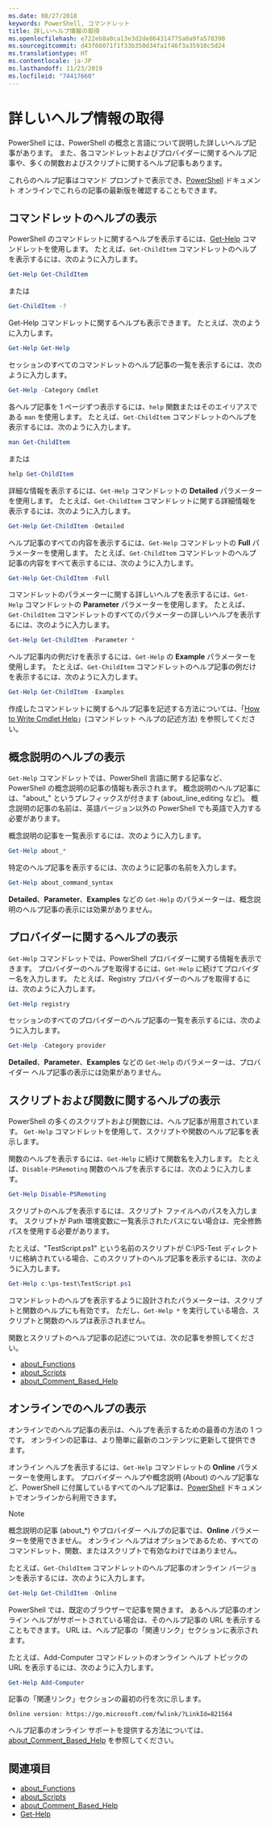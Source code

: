 ```yaml
---
ms.date: 08/27/2018
keywords: PowerShell, コマンドレット
title: 詳しいヘルプ情報の取得
ms.openlocfilehash: e722eb8a0ca13e3d2de864314775a0a9fa578390
ms.sourcegitcommit: d43f66071f1f33b350d34fa1f46f3a35910c5d24
ms.translationtype: HT
ms.contentlocale: ja-JP
ms.lasthandoff: 11/23/2019
ms.locfileid: "74417660"
---
```

# <a name="getting-detailed-help-information"></a>詳しいヘルプ情報の取得

PowerShell には、PowerShell の概念と言語について説明した詳しいヘルプ記事があります。 また、各コマンドレットおよびプロバイダーに関するヘルプ記事や、多くの関数およびスクリプトに関するヘルプ記事もあります。

これらのヘルプ記事はコマンド プロンプトで表示でき、[PowerShell](/powershell/scripting/overview) ドキュメント オンラインでこれらの記事の最新版を確認することもできます。

## <a name="getting-help-for-cmdlets"></a>コマンドレットのヘルプの表示

PowerShell のコマンドレットに関するヘルプを表示するには、[Get-Help](/powershell/module/microsoft.powershell.core/Get-Help) コマンドレットを使用します。 たとえば、`Get-ChildItem` コマンドレットのヘルプを表示するには、次のように入力します。

```powershell
Get-Help Get-ChildItem
```

または

```powershell
Get-ChildItem -?
```

Get-Help コマンドレットに関するヘルプも表示できます。 たとえば、次のように入力します。

```powershell
Get-Help Get-Help
```

セッションのすべてのコマンドレットのヘルプ記事の一覧を表示するには、次のように入力します。

```powershell
Get-Help -Category Cmdlet
```

各ヘルプ記事を 1 ページずつ表示するには、`help` 関数またはそのエイリアスである `man` を使用します。
たとえば、`Get-ChildItem` コマンドレットのヘルプを表示するには、次のように入力します。

```powershell
man Get-ChildItem
```

または

```powershell
help Get-ChildItem
```

詳細な情報を表示するには、`Get-Help` コマンドレットの **Detailed** パラメーターを使用します。 たとえば、`Get-ChildItem` コマンドレットに関する詳細情報を表示するには、次のように入力します。

```powershell
Get-Help Get-ChildItem -Detailed
```

ヘルプ記事のすべての内容を表示するには、`Get-Help` コマンドレットの **Full** パラメーターを使用します。 たとえば、`Get-ChildItem` コマンドレットのヘルプ記事の内容をすべて表示するには、次のように入力します。

```powershell
Get-Help Get-ChildItem -Full
```

コマンドレットのパラメーターに関する詳しいヘルプを表示するには、`Get-Help` コマンドレットの **Parameter** パラメーターを使用します。 たとえば、`Get-ChildItem` コマンドレットのすべてのパラメーターの詳しいヘルプを表示するには、次のように入力します。

```powershell
Get-Help Get-ChildItem -Parameter *
```

ヘルプ記事内の例だけを表示するには、`Get-Help` の **Example** パラメーターを使用します。
たとえば、`Get-ChildItem` コマンドレットのヘルプ記事の例だけを表示するには、次のように入力します。

```powershell
Get-Help Get-ChildItem -Examples
```

作成したコマンドレットに関するヘルプ記事を記述する方法については、「[How to Write Cmdlet Help](/powershell/scripting/developer/help/writing-help-for-windows-powershell-cmdlets)」(コマンドレット ヘルプの記述方法) を参照してください。

## <a name="getting-conceptual-help"></a>概念説明のヘルプの表示

`Get-Help` コマンドレットでは、PowerShell 言語に関する記事など、PowerShell の概念説明の記事の情報も表示されます。 概念説明のヘルプ記事には、"about_" というプレフィックスが付きます (about_line_editing など)。 概念説明の記事の名前は、英語バージョン以外の PowerShell でも英語で入力する必要があります。

概念説明の記事を一覧表示するには、次のように入力します。

```powershell
Get-Help about_*
```

特定のヘルプ記事を表示するには、次のように記事の名前を入力します。

```powershell
Get-Help about_command_syntax
```

**Detailed**、**Parameter**、**Examples** などの `Get-Help` のパラメーターは、概念説明のヘルプ記事の表示には効果がありません。

## <a name="getting-help-about-providers"></a>プロバイダーに関するヘルプの表示

`Get-Help` コマンドレットでは、PowerShell プロバイダーに関する情報を表示できます。 プロバイダーのヘルプを取得するには、`Get-Help` に続けてプロバイダー名を入力します。 たとえば、Registry プロバイダーのヘルプを取得するには、次のように入力します。

```powershell
Get-Help registry
```

セッションのすべてのプロバイダーのヘルプ記事の一覧を表示するには、次のように入力します。

```powershell
Get-Help -Category provider
```

**Detailed**、**Parameter**、**Examples** などの `Get-Help` のパラメーターは、プロバイダー ヘルプ記事の表示には効果がありません。

## <a name="getting-help-about-scripts-and-functions"></a>スクリプトおよび関数に関するヘルプの表示

PowerShell の多くのスクリプトおよび関数には、ヘルプ記事が用意されています。 `Get-Help` コマンドレットを使用して、スクリプトや関数のヘルプ記事を表示します。

関数のヘルプを表示するには、`Get-Help` に続けて関数名を入力します。 たとえば、`Disable-PSRemoting` 関数のヘルプを表示するには、次のように入力します。

```powershell
Get-Help Disable-PSRemoting
```

スクリプトのヘルプを表示するには、スクリプト ファイルへのパスを入力します。 スクリプトが Path 環境変数に一覧表示されたパスにない場合は、完全修飾パスを使用する必要があります。

たとえば、"TestScript.ps1" という名前のスクリプトが C:\\PS-Test ディレクトリに格納されている場合、このスクリプトのヘルプ記事を表示するには、次のように入力します。

```powershell
Get-Help c:\ps-test\TestScript.ps1
```

コマンドレットのヘルプを表示するように設計されたパラメーターは、スクリプトと関数のヘルプにも有効です。 ただし、`Get-Help *` を実行している場合、スクリプトと関数のヘルプは表示されません。

関数とスクリプトのヘルプ記事の記述については、次の記事を参照してください。

- [about_Functions](/powershell/module/microsoft.powershell.core/about/about_functions)
- [about_Scripts](/powershell/module/microsoft.powershell.core/about/about_scripts)
- [about_Comment_Based_Help](/powershell/module/microsoft.powershell.core/about/about_comment_based_help)

## <a name="getting-help-online"></a>オンラインでのヘルプの表示

オンラインでのヘルプ記事の表示は、ヘルプを表示するための最善の方法の 1 つです。 オンラインの記事は、より簡単に最新のコンテンツに更新して提供できます。

オンライン ヘルプを表示するには、`Get-Help` コマンドレットの **Online** パラメーターを使用します。 プロバイダー ヘルプや概念説明 (About) のヘルプ記事など、PowerShell に付属しているすべてのヘルプ記事は、[PowerShell](/powershell/scripting/powershell-scripting) ドキュメントでオンラインから利用できます。

> [!NOTE]
> 概念説明の記事 (about_\*) やプロバイダー ヘルプの記事では、**Online** パラメーターを使用できません。
> オンライン ヘルプはオプションであるため、すべてのコマンドレット、関数、またはスクリプトで有効なわけではありません。

たとえば、`Get-ChildItem` コマンドレットのヘルプ記事のオンライン バージョンを表示するには、次のように入力します。

```powershell
Get-Help Get-ChildItem -Online
```

PowerShell では、既定のブラウザーで記事を開きます。 あるへルプ記事のオンライン ヘルプがサポートされている場合は、そのヘルプ記事の URL を表示することもできます。 URL は、ヘルプ記事の「関連リンク」セクションに表示されます。

たとえば、Add-Computer コマンドレットのオンライン ヘルプ トピックの URL を表示するには、次のように入力します。

```powershell
Get-Help Add-Computer
```

記事の「関連リンク」セクションの最初の行を次に示します。

```Output
Online version: https://go.microsoft.com/fwlink/?LinkId=821564
```

ヘルプ記事のオンライン サポートを提供する方法については、[about_Comment_Based_Help](/powershell/module/microsoft.powershell.core/about/about_comment_based_help) を参照してください。

## <a name="see-also"></a>関連項目

- [about_Functions](/powershell/module/microsoft.powershell.core/about/about_functions)
- [about_Scripts](/powershell/module/microsoft.powershell.core/about/about_scripts)
- [about_Comment_Based_Help](/powershell/module/microsoft.powershell.core/about/about_comment_based_help)
- [Get-Help](/powershell/module/microsoft.powershell.core/get-help)
